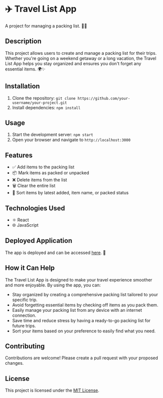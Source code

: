 # ✈️ Travel List App

A project for managing a packing list. 🧳📝

## Description

This project allows users to create and manage a packing list for their trips. Whether you're going on a weekend getaway or a long vacation, the Travel List App helps you stay organized and ensures you don't forget any essential items. 🌍✨

## Installation

1. Clone the repository: `git clone https://github.com/your-username/your-project.git`
2. Install dependencies: `npm install`

## Usage

1. Start the development server: `npm start`
2. Open your browser and navigate to `http://localhost:3000`

## Features

- ✅ Add items to the packing list
- 📦 Mark items as packed or unpacked
- ❌ Delete items from the list
- 🗑️ Clear the entire list
- 🔄 Sort items by latest added, item name, or packed status

## Technologies Used

- ⚛️ React
- 🌐 JavaScript

## Deployed Application

The app is deployed and can be accessed [here](https://travel-list-mocha-six.vercel.app/). 🚀

## How it Can Help

The Travel List App is designed to make your travel experience smoother and more enjoyable. By using the app, you can:

- Stay organized by creating a comprehensive packing list tailored to your specific trip.
- Avoid forgetting essential items by checking off items as you pack them.
- Easily manage your packing list from any device with an internet connection.
- Save time and reduce stress by having a ready-to-go packing list for future trips.
- Sort your items based on your preference to easily find what you need.

## Contributing

Contributions are welcome! Please create a pull request with your proposed changes.

## License

This project is licensed under the [MIT License](https://opensource.org/licenses/MIT).
